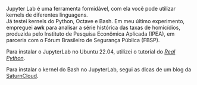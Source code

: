 Jupyter Lab é uma ferramenta formidável, com ela você pode utilizar kernels de diferentes linguagens.<br>
Já testei kernels do Python, Octave e Bash.
Em meu último experimento, empreguei **awk** para analisar a série histórica das taxas de homicídios, 
produzida pelo Instituto de Pesquisa Econômica Aplicada (IPEA), 
em parceria com o Fórum Brasileiro de Segurança Pública (FBSP). 

Para instalar o JupyterLab no Ubuntu 22.04, utilizei o tutorial do [*Real Python*](https://realpython.com/using-jupyterlab/#linux-1).

Para instalar o kernel do Bash no JupyterLab, segui as dicas de um blog da [SaturnCloud](https://saturncloud.io/blog/how-to-use-bash-commands-in-jupyter-notebook/).
